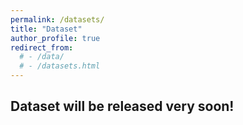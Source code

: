 ```yaml
---
permalink: /datasets/
title: "Dataset"
author_profile: true
redirect_from: 
  # - /data/
  # - /datasets.html
---
```


## Dataset will be released very soon!

